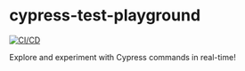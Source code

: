 # cypress-test-playground

[![CI/CD](https://github.com/wlsf82/cypress-test-playground/actions/workflows/cicd.yml/badge.svg)](https://github.com/wlsf82/cypress-test-playground/actions)

Explore and experiment with Cypress commands in real-time!
